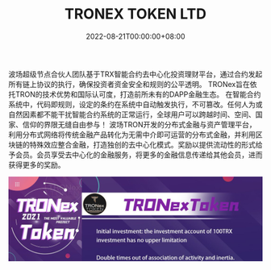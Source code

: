 ﻿---
title: "TRONEX TOKEN LTD"
description: "基于TRX智能合约去中心化投资理财平台，波场超级节点合伙人团队发起all on"
date: 2022-08-21T00:00:00+08:00
lastmod: 2022-08-21T00:00:00+08:00
draft: false
authors: ["boogArno"]
featuredImage: "tronex-token-ltd.png"
tags: ["High risk","TRONEX TOKEN LTD"]
categories: ["nfts"]
nfts: ["High risk"]
blockchain: "TRON"
website: "https://dappradar.com/"
twitter: "https://mobile.twitter.com/TRONexTOKEN"
discord: ""
telegram: ""
github: ""
youtube: ""
twitch: ""
facebook: ""
instagram: ""
reddit: ""
medium: ""
steam: ""
gitbook: ""
googleplay: ""
appstore: ""
status: "Live"
weight: 
lightgallery: true
toc: true
pinned: false
recommend: false
recommend1: false
---
波场超级节点合伙人团队基于TRX智能合约去中心化投资理财平台，通过合约发起所有链上协议的执行，确保投资者资金安全和规则的公平透明。 TRONex旨在依托TRON的技术优势和国际认可度，打造前所未有的DAPP金融生态。
在智能合约系统中，代码即规则，设定的条约在系统中自动触发执行，不可篡改。任何人为或自然因素都不能干扰智能合约系统的正常运行，全球用户可以跨越时间、空间、国家、信仰的界限无缝自由参与！
波场TRON开发的分布式金融与资产管理平台，利用分布式网络将传统金融产品转化为无需中介即可运营的分布式金融，并利用区块链的特殊效应整合金融，打造独创的去中心化模式。奖励以提供流动性的形式给予会员。会员享受去中心化的金融服务，将更多的金融信息传递给其他会员，进而获得更多的奖励。

![1080x360](1080x360.jpg)